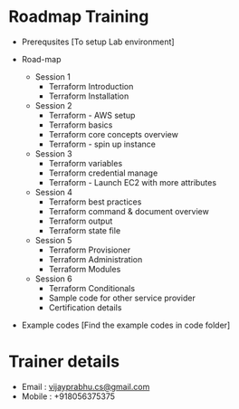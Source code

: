 # Roadmap Training

* Prerequsites [To setup Lab environment]
* Road-map
  * Session 1
    * Terraform Introduction
    * Terraform Installation
  * Session 2
    * Terraform - AWS setup
    * Terraform basics
    * Terraform core concepts overview 
    * Terraform - spin up instance
  * Session 3
    * Terraform variables
    * Terraform credential manage
    * Terraform - Launch EC2 with more attributes   
  * Session 4
    * Terraform best practices
    * Terraform command & document overview
    * Terraform output
    * Terraform state file 
  * Session 5
    * Terraform Provisioner
    * Terraform Administration
    * Terraform Modules 
  * Session 6
    * Terraform Conditionals
    * Sample code for other service provider
    * Certification details
    
* Example codes [Find the example codes in code folder]

# Trainer details
* Email : vijayprabhu.cs@gmail.com
* Mobile : +918056375375
